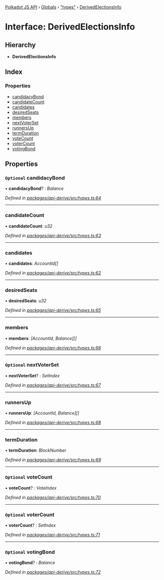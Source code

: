 [Polkadot JS API](../README.md) › [Globals](../globals.md) › ["types"](../modules/_types_.md) › [DerivedElectionsInfo](_types_.derivedelectionsinfo.md)

# Interface: DerivedElectionsInfo

## Hierarchy

* **DerivedElectionsInfo**

## Index

### Properties

* [candidacyBond](_types_.derivedelectionsinfo.md#optional-candidacybond)
* [candidateCount](_types_.derivedelectionsinfo.md#candidatecount)
* [candidates](_types_.derivedelectionsinfo.md#candidates)
* [desiredSeats](_types_.derivedelectionsinfo.md#desiredseats)
* [members](_types_.derivedelectionsinfo.md#members)
* [nextVoterSet](_types_.derivedelectionsinfo.md#optional-nextvoterset)
* [runnersUp](_types_.derivedelectionsinfo.md#runnersup)
* [termDuration](_types_.derivedelectionsinfo.md#termduration)
* [voteCount](_types_.derivedelectionsinfo.md#optional-votecount)
* [voterCount](_types_.derivedelectionsinfo.md#optional-votercount)
* [votingBond](_types_.derivedelectionsinfo.md#optional-votingbond)

## Properties

### `Optional` candidacyBond

• **candidacyBond**? : *Balance*

*Defined in [packages/api-derive/src/types.ts:64](https://github.com/polkadot-js/api/blob/c4e553ad8/packages/api-derive/src/types.ts#L64)*

___

###  candidateCount

• **candidateCount**: *u32*

*Defined in [packages/api-derive/src/types.ts:63](https://github.com/polkadot-js/api/blob/c4e553ad8/packages/api-derive/src/types.ts#L63)*

___

###  candidates

• **candidates**: *AccountId[]*

*Defined in [packages/api-derive/src/types.ts:62](https://github.com/polkadot-js/api/blob/c4e553ad8/packages/api-derive/src/types.ts#L62)*

___

###  desiredSeats

• **desiredSeats**: *u32*

*Defined in [packages/api-derive/src/types.ts:65](https://github.com/polkadot-js/api/blob/c4e553ad8/packages/api-derive/src/types.ts#L65)*

___

###  members

• **members**: *[AccountId, Balance][]*

*Defined in [packages/api-derive/src/types.ts:66](https://github.com/polkadot-js/api/blob/c4e553ad8/packages/api-derive/src/types.ts#L66)*

___

### `Optional` nextVoterSet

• **nextVoterSet**? : *SetIndex*

*Defined in [packages/api-derive/src/types.ts:67](https://github.com/polkadot-js/api/blob/c4e553ad8/packages/api-derive/src/types.ts#L67)*

___

###  runnersUp

• **runnersUp**: *[AccountId, Balance][]*

*Defined in [packages/api-derive/src/types.ts:68](https://github.com/polkadot-js/api/blob/c4e553ad8/packages/api-derive/src/types.ts#L68)*

___

###  termDuration

• **termDuration**: *BlockNumber*

*Defined in [packages/api-derive/src/types.ts:69](https://github.com/polkadot-js/api/blob/c4e553ad8/packages/api-derive/src/types.ts#L69)*

___

### `Optional` voteCount

• **voteCount**? : *VoteIndex*

*Defined in [packages/api-derive/src/types.ts:70](https://github.com/polkadot-js/api/blob/c4e553ad8/packages/api-derive/src/types.ts#L70)*

___

### `Optional` voterCount

• **voterCount**? : *SetIndex*

*Defined in [packages/api-derive/src/types.ts:71](https://github.com/polkadot-js/api/blob/c4e553ad8/packages/api-derive/src/types.ts#L71)*

___

### `Optional` votingBond

• **votingBond**? : *Balance*

*Defined in [packages/api-derive/src/types.ts:72](https://github.com/polkadot-js/api/blob/c4e553ad8/packages/api-derive/src/types.ts#L72)*
